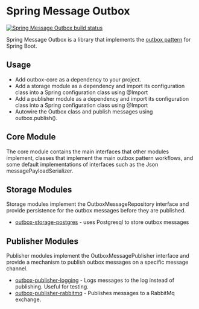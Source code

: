 # Spring Message Outbox

<p align="left">
  <a href="https://github.com/jblabs-org/spring-message-outbox"><img alt="Spring Message Outbox build status" src="https://github.com/jblabs-org/spring-message-outbox/workflows/Build%20and%20Test/badge.svg"></a>
</p>

Spring Message Outbox is a library that implements the
[outbox pattern](https://microservices.io/patterns/data/transactional-outbox.html) 
for Spring Boot.

## Usage
- Add outbox-core as a dependency to your project.
- Add a storage module as a dependency and import its configuration class into a Spring configuration class 
  using @Import
- Add a publisher module as a dependency and import its configuration class into a Spring configuration class 
  using @Import
- Autowire the Outbox class and publish messages using outbox.publish().
  

## Core Module
The core module contains the main interfaces that other modules implement, classes that implement the main 
outbox pattern workflows, and some default implementations of interfaces such as the Json messagePayloadSerializer.

## Storage Modules
Storage modules implement the OutboxMessageRepository interface and provide persistence for the outbox messages
before they are published.

- [outbox-storage-postgres](/outbox-storage-postgres) - uses Postgresql to store outbox messages

## Publisher Modules
Publisher modules implement the OutboxMessagePublisher interface and provide a mechanism to publish outbox 
messages on a specific message channel.

- [outbox-publisher-logging](/outbox-publisher-logging) - Logs messages to the log instead of publishing.  Useful for testing.
- [outbox-publisher-rabbitmq](/outbox-publisher-rabbitmq) - Publishes messages to a RabbitMq exchange.

